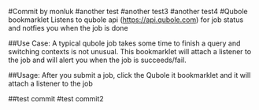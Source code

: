 #Commit by monluk
#another test
#another test3
#another test4
#Qubole bookmarklet	
Listens to qubole api (https://api.qubole.com) for job status and notfies you when the job is done

##Use Case:
A typical qubole job takes some time to finish a query and switching contexts is not unusual. This bookmarklet will attach a listener to the job and will alert you when the job is succeeds/fail.

##Usage:
After you submit a job, click the Qubole it bookmarklet and it will attach a listener to the job

##test commit
#test commit2
